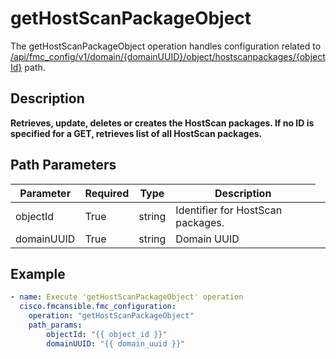 # getHostScanPackageObject

The getHostScanPackageObject operation handles configuration related to [/api/fmc_config/v1/domain/{domainUUID}/object/hostscanpackages/{objectId}](/paths//api/fmc_config/v1/domain/{domain_uuid}/object/hostscanpackages/{object_id}.md) path.&nbsp;
## Description
**Retrieves, update, deletes or creates the HostScan packages. If no ID is specified for a GET, retrieves list of all HostScan packages.**

## Path Parameters
| Parameter | Required | Type | Description |
| --------- | -------- | ---- | ----------- |
| objectId | True | string <td colspan=3> Identifier for HostScan packages. |
| domainUUID | True | string <td colspan=3> Domain UUID |

## Example
```yaml
- name: Execute 'getHostScanPackageObject' operation
  cisco.fmcansible.fmc_configuration:
    operation: "getHostScanPackageObject"
    path_params:
        objectId: "{{ object_id }}"
        domainUUID: "{{ domain_uuid }}"

```